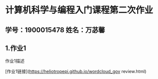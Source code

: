 # 计算机科学与编程入门课程第二次作业
## 学号：1900015478  姓名：万苾馨
## 1.作业1
作业1描述

[作业1链接](https://heliotropepi.github.io/wordcloud_gov review.html)
